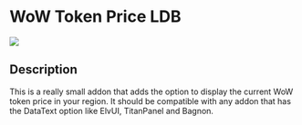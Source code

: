 # WoW Token Price LDB

[<img src="https://img.shields.io/static/v1?label=Curseforge&message=Install&color=orange">](https://www.curseforge.com/wow/addons/wow-token-price-ldb)

## Description

This is a really small addon that adds the option to display the current WoW token price in your region. It should be compatible with any addon that has the DataText option like ElvUI, TitanPanel and Bagnon.
